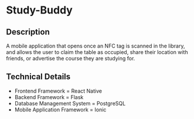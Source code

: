 # Study-Buddy

## Description
A mobile application that opens once an NFC tag is scanned in the library, and allows the user to claim the table as occupied, 
share their location with friends, or advertise the course they are studying for.

## Technical Details
* Frontend Framework = React Native
* Backend Framework = Flask
* Database Management System = PostgreSQL 
* Mobile Application Framework = Ionic
